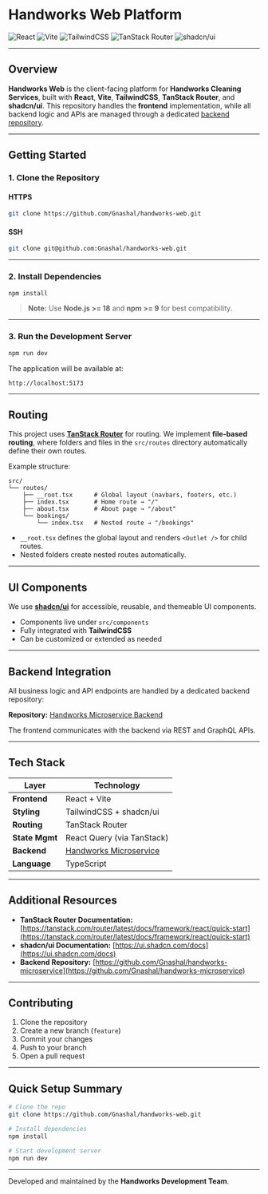 # Handworks Web Platform

![React](https://img.shields.io/badge/React-18-blue?style=for-the-badge\&logo=react)
![Vite](https://img.shields.io/badge/Vite-4-646CFF?style=for-the-badge\&logo=vite)
![TailwindCSS](https://img.shields.io/badge/TailwindCSS-3-38B2AC?style=for-the-badge\&logo=tailwind-css)
![TanStack Router](https://img.shields.io/badge/TanStack%20Router-Latest-FF6B6B?style=for-the-badge\&logo=reactrouter)
![shadcn/ui](https://img.shields.io/badge/Shadcn/UI-Components-000000?style=for-the-badge)

---

## Overview

**Handworks Web** is the client-facing platform for **Handworks Cleaning Services**, built with **React**, **Vite**, **TailwindCSS**, **TanStack Router**, and **shadcn/ui**. This repository handles the **frontend** implementation, while all backend logic and APIs are managed through a dedicated [backend repository](https://github.com/Gnashal/handworks-microservice).

---

## Getting Started

### 1. Clone the Repository

#### HTTPS

```bash
git clone https://github.com/Gnashal/handworks-web.git
```

#### SSH

```bash
git clone git@github.com:Gnashal/handworks-web.git
```

---

### 2. Install Dependencies

```bash
npm install
```

> **Note:** Use **Node.js >= 18** and **npm >= 9** for best compatibility.

---

### 3. Run the Development Server

```bash
npm run dev
```

The application will be available at:

```
http://localhost:5173
```

---

## Routing

This project uses **[TanStack Router](https://tanstack.com/router/latest/docs/framework/react/quick-start)** for routing. We implement **file-based routing**, where folders and files in the `src/routes` directory automatically define their own routes.

Example structure:

```
src/
└── routes/
    ├── __root.tsx      # Global layout (navbars, footers, etc.)
    ├── index.tsx       # Home route → "/"
    ├── about.tsx       # About page → "/about"
    └── bookings/
        └── index.tsx   # Nested route → "/bookings"
```

* `__root.tsx` defines the global layout and renders `<Outlet />` for child routes.
* Nested folders create nested routes automatically.

---

## UI Components

We use **[shadcn/ui](https://ui.shadcn.com/docs)** for accessible, reusable, and themeable UI components.

* Components live under `src/components`
* Fully integrated with **TailwindCSS**
* Can be customized or extended as needed

---

## Backend Integration

All business logic and API endpoints are handled by a dedicated backend repository:

**Repository:** [Handworks Microservice Backend](https://github.com/Gnashal/handworks-microservice)

The frontend communicates with the backend via REST and GraphQL APIs.

---

## Tech Stack

| Layer          | Technology                                                                  |
| -------------- | --------------------------------------------------------------------------- |
| **Frontend**   | React + Vite                                                                |
| **Styling**    | TailwindCSS + shadcn/ui                                                     |
| **Routing**    | TanStack Router                                                             |
| **State Mgmt** | React Query (via TanStack)                                                  |
| **Backend**    | [Handworks Microservice](https://github.com/Gnashal/handworks-microservice) |
| **Language**   | TypeScript                                                                  |

---

## Additional Resources

* **TanStack Router Documentation:** [https://tanstack.com/router/latest/docs/framework/react/quick-start](https://tanstack.com/router/latest/docs/framework/react/quick-start)
* **shadcn/ui Documentation:** [https://ui.shadcn.com/docs](https://ui.shadcn.com/docs)
* **Backend Repository:** [https://github.com/Gnashal/handworks-microservice](https://github.com/Gnashal/handworks-microservice)

---

## Contributing

1. Clone the repository
2. Create a new branch (`feature`)
3. Commit your changes
4. Push to your branch
5. Open a pull request

---

## Quick Setup Summary

```bash
# Clone the repo
git clone https://github.com/Gnashal/handworks-web.git

# Install dependencies
npm install

# Start development server
npm run dev
```

---

Developed and maintained by the **Handworks Development Team**.

